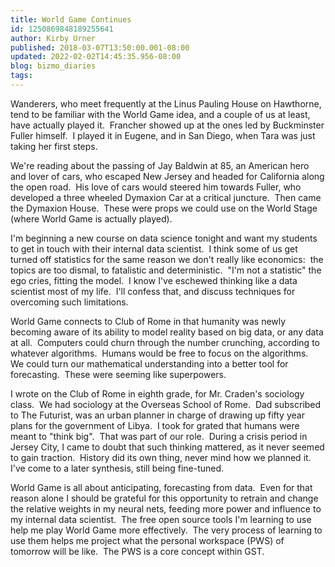 ```yaml
---
title: World Game Continues
id: 1250869848189255641
author: Kirby Urner
published: 2018-03-07T13:50:00.001-08:00
updated: 2022-02-02T14:45:35.956-08:00
blog: bizmo_diaries
tags: 
---
```


Wanderers, who meet frequently at the Linus Pauling House on Hawthorne, tend to be familiar with the World Game idea, and a couple of us at least, have actually played it.  Francher showed up at the ones led by Buckminster Fuller himself.  I played it in Eugene, and in San Diego, when Tara was just taking her first steps.

We're reading about the passing of Jay Baldwin at 85, an American hero and lover of cars, who escaped New Jersey and headed for California along the open road.  His love of cars would steered him towards Fuller, who developed a three wheeled Dymaxion Car at a critical juncture.  Then came the Dymaxion House.  These were props we could use on the World Stage (where World Game is actually played).

I'm beginning a new course on data science tonight and want my students to get in touch with their internal data scientist.  I think some of us get turned off statistics for the same reason we don't really like economics:  the topics are too dismal, to fatalistic and deterministic.  "I'm not a statistic" the ego cries, fitting the model.  I know I've eschewed thinking like a data scientist most of my life.  I'll confess that, and discuss techniques for overcoming such limitations.

World Game connects to Club of Rome in that humanity was newly becoming aware of its ability to model reality based on big data, or any data at all.  Computers could churn through the number crunching, according to whatever algorithms.  Humans would be free to focus on the algorithms.  We could turn our mathematical understanding into a better tool for forecasting.  These were seeming like superpowers.

I wrote on the Club of Rome in eighth grade, for Mr. Craden's sociology class.  We had sociology at the Overseas School of Rome.  Dad subscribed to The Futurist, was an urban planner in charge of drawing up fifty year plans for the government of Libya.  I took for grated that humans were meant to "think big".  That was part of our role.  During a crisis period in Jersey City, I came to doubt that such thinking mattered, as it never seemed to gain traction.  History did its own thing, never mind how we planned it.  I've come to a later synthesis, still being fine-tuned.

World Game is all about anticipating, forecasting from data.  Even for that reason alone I should be grateful for this opportunity to retrain and change the relative weights in my neural nets, feeding more power and influence to my internal data scientist.  The free open source tools I'm learning to use help me play World Game more effectively.  The very process of learning to use them helps me project what the personal workspace (PWS) of tomorrow will be like.  The PWS is a core concept within GST.